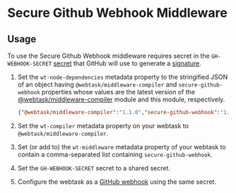 # Secure Github Webhook Middleware

## Usage

To use the Secure Github Webhook middleware requires secret in the `GH-WEBHOOK-SECRET` [secret](https://webtask.io/docs/issue_parameters) that GitHub will use to generate a [signature](https://developer.github.com/webhooks/securing/).

1. Set the `wt-node-dependencies` metadata property to the stringified JSON of an object having `@webtask/middleware-compiler` and `secure-github-webhook` properties whose values are the latest version of the [@webtask/middleware-compiler](../middleware-compiler) module and this module, respectively.

    ```json
    {"@webtask/middleware-compiler":"1.1.0","secure-github-webhook":"1.0.0"}
    ```

2. Set the `wt-compiler` metadata property on your webtask to `@webtask/middleware-compiler`.

3. Set (or add to) the `wt-middleware` metadata property of your webtask to contain a comma-separated list containing `secure-github-webhook`.

4. Set the `GH-WEBHOOK-SECRET` secret to a shared secret.

5. Configure the webtask as a [GitHub webhook](https://developer.github.com/webhooks/creating/) using the same secret.